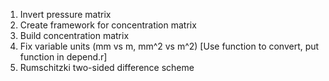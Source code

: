 1. Invert pressure matrix 
3. Create framework for concentration matrix
4. Build concentration matrix
5. Fix variable units (mm vs m, mm^2 vs m^2) [Use function to convert, put function in depend.r]
7. Rumschitzki two-sided difference scheme   
